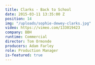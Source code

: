 ```yaml
---
title: Clarks - Back to School
date: 2015-03-11 13:35:00 Z
position: 14
img: "/uploads/sophie-dewey-clarks.jpg"
video: https://vimeo.com/133019423
company: BBH
runtime: Commercial
director: Tom Ormonde
producers: Adam Farley
role: Production Manager
is-featured: true
---
```



